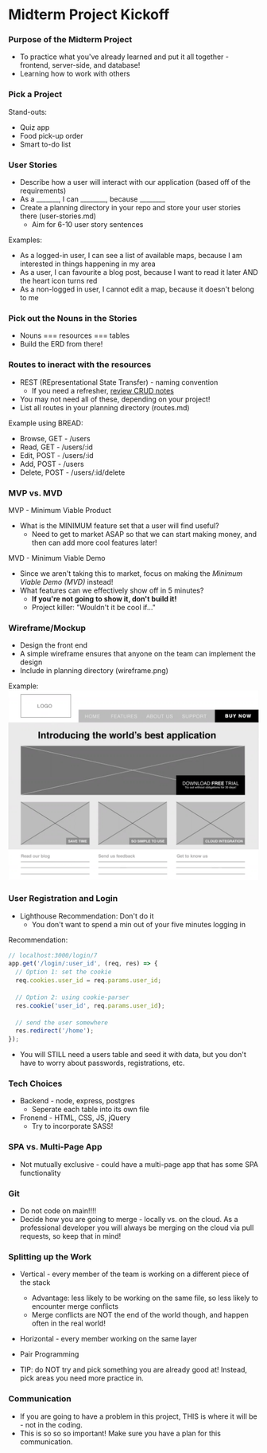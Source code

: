 # Midterm Project Kickoff

### Purpose of the Midterm Project
* To practice what you've already learned and put it all together - frontend, server-side, and database!
* Learning how to work with others

### Pick a Project
Stand-outs:
* Quiz app
* Food pick-up order
* Smart to-do list

### User Stories
* Describe how a user will interact with our application (based off of the requirements)
* As a _______, I can ________, because ________
* Create a planning directory in your repo and store your user stories there (user-stories.md)
  * Aim for 6-10 user story sentences

Examples:
* As a logged-in user, I can see a list of available maps, because I am interested in things happening in my area
* As a user, I can favourite a blog post, because I want to read it later AND the heart icon turns red
* As a non-logged in user, I cannot edit a map, because it doesn't belong to me

### Pick out the Nouns in the Stories
* Nouns === resources === tables
* Build the ERD from there!

### Routes to ineract with the resources
* REST (REpresentational State Transfer) - naming convention
  * If you need a refresher, [review CRUD notes](../Week_6/L9_CRUD_with_Express.md)
* You may not need all of these, depending on your project!
* List all routes in your planning directory (routes.md)

Example using BREAD:
* Browse, GET - /users
* Read, GET - /users/:id
* Edit, POST - /users/:id
* Add, POST - /users
* Delete, POST - /users/:id/delete

### MVP vs. MVD
MVP - Minimum Viable Product
* What is the MINIMUM feature set that a user will find useful?
  * Need to get to market ASAP so that we can start making money, and then can add more cool features later!

MVD - Minimum Viable Demo
* Since we aren't taking this to market, focus on making the *Minimum Viable Demo (MVD)* instead!
* What features can we effectively show off in 5 minutes? 
  * **If you're not going to show it, don't build it!**
  * Project killer: "Wouldn't it be cool if..."

### Wireframe/Mockup
* Design the front end
* A simple wireframe ensures that anyone on the team can implement the design
* Include in planning directory (wireframe.png)

Example:
!["A simple website wireframe example"](../images/Week_13_Wireframe.png)

### User Registration and Login
* Lighthouse Recommendation: Don't do it
  * You don't want to spend a min out of your five minutes logging in

Recommendation:
```js
// localhost:3000/login/7
app.get('/login/:user_id', (req, res) => {
  // Option 1: set the cookie
  req.cookies.user_id = req.params.user_id;

  // Option 2: using cookie-parser
  res.cookie('user_id', req.params.user_id);

  // send the user somewhere
  res.redirect('/home');
});
```
* You will STILL need a users table and seed it with data, but you don't have to worry about passwords, registrations, etc.

### Tech Choices
* Backend - node, express, postgres
  * Seperate each table into its own file
* Fronend - HTML, CSS, JS, jQuery
  * Try to incorporate SASS!

### SPA vs. Multi-Page App
* Not mutually exclusive - could have a multi-page app that has some SPA functionality

### Git
* Do not code on main!!!!
* Decide how you are going to merge - locally vs. on the cloud. As a professional developer you will always be merging on the cloud via pull requests, so keep that in mind!

### Splitting up the Work
* Vertical - every member of the team is working on a different piece of the stack
  * Advantage: less likely to be working on the same file, so less likely to encounter merge conflicts
  * Merge conflicts are NOT the end of the world though, and happen often in the real world!
* Horizontal - every member working on the same layer
* Pair Programming 

* TIP: do NOT try and pick something you are already good at! Instead, pick areas you need more practice in.

### Communication
* If you are going to have a problem in this project, THIS is where it will be - not in the coding.
* This is so so so important! Make sure you have a plan for this communication.